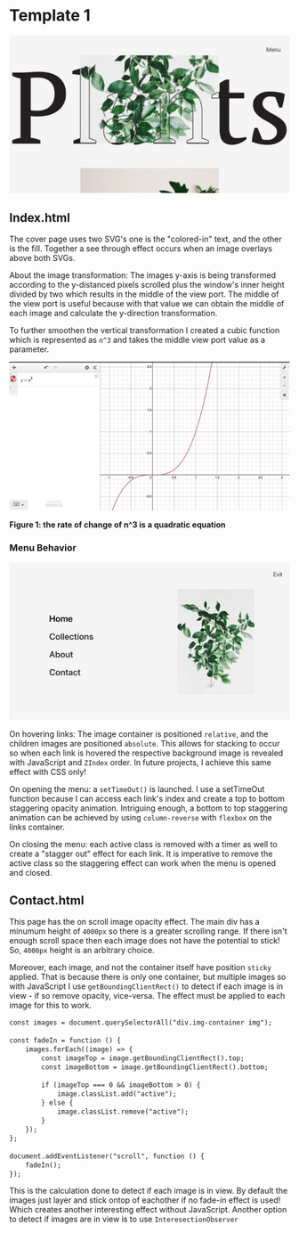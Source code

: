 # Template 1
![](mkdwn/cover.jpeg)

## Index.html
The cover page uses two SVG's one is the "colored-in" text, and the 
other is the fill. Together a see through effect occurs when an image overlays
above both SVGs.

About the image transformation:
The images y-axis is being transformed according to the y-distanced pixels scrolled
plus the window's inner height divided by two which results in the middle of the view port.
The middle of the view port is useful because with that value we can obtain the middle 
of each image and calculate the y-direction transformation.

To further smoothen the vertical transformation I created a cubic function
which is represented as `n^3` and takes the middle view port value as a parameter.

![](mkdwn/n3.jpeg)

**Figure 1: the rate of change of n^3 is a quadratic equation**

### Menu Behavior
![](mkdwn/menu.jpeg)

On hovering links:
The image container is positioned `relative`, and the children images
are positioned `absolute`. This allows for stacking to occur so when
each link is hovered the respective background image is revealed with JavaScript and `ZIndex` order.
In future projects, I achieve this same effect with CSS only!

On opening the menu: 
a `setTimeOut()` is launched. I use a setTimeOut function because I can access 
each link's index and create a top to bottom staggering opacity animation. Intriguing enough,
a bottom to top staggering animation can be achieved by using `column-reverse` with `flexbox` on the links container.

On closing the menu:
each active class is removed with a timer as well to create a "stagger out" effect for each link. It is imperative to 
remove the active class so the staggering effect can work when the menu is opened and closed.

## Contact.html
This page has the on scroll image opacity effect. 
The main div has a minumum height of `4000px` so there is a greater scrolling range. If there isn't enough scroll space 
then each image does not have the potential to stick! So, `4000px` height is an arbitrary choice.

Moreover, each image, and not the container itself have position `sticky` applied. That is because there is only one container, but 
multiple images so with JavaScript I use `getBoundingClientRect()` to detect if each image is in view - if so remove opacity, vice-versa.
The effect must be applied to each image for this to work.

```
const images = document.querySelectorAll("div.img-container img");

const fadeIn = function () {
    images.forEach((image) => {
        const imageTop = image.getBoundingClientRect().top;
        const imageBottom = image.getBoundingClientRect().bottom;

        if (imageTop === 0 && imageBottom > 0) {
            image.classList.add("active");
        } else {
            image.classList.remove("active");
        }
    });
};

document.addEventListener("scroll", function () {
    fadeIn();
});
```
This is the calculation done to detect if each image is in view. By default
the images just layer and stick ontop of eachother if no fade-in effect is used! Which creates
another interesting effect without JavaScript. Another option to detect if images are in view is to use
`InteresectionObserver`
